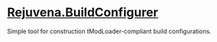 # [Rejuvena.BuildConfigurer](https://tomat.dev/projects/terraria/rejuvena/)
Simple tool for construction tModLoader-compliant build configurations.
